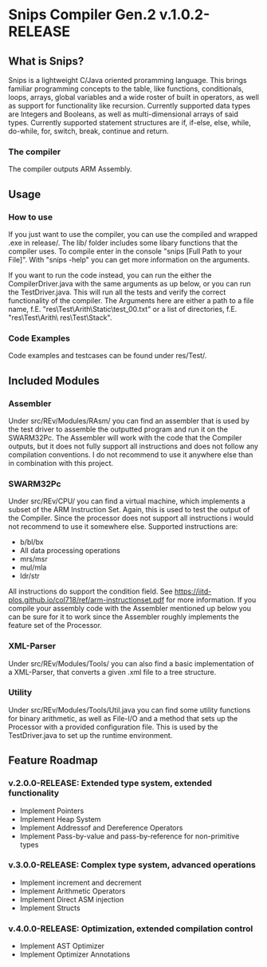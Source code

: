 # Snips Compiler Gen.2 v.1.0.2-RELEASE
## What is Snips?
 Snips is a lightweight C/Java oriented proramming language. This brings familiar programming concepts to 
 the table, like functions, conditionals, loops, arrays, global variables and a wide roster of built in 
 operators, as well as support for functionality like recursion. 
 Currently supported data types are Integers and Booleans, as well as multi-dimensional arrays of said 
 types.
 Currently supported statement structures are if, if-else, else, while, do-while, for, switch, break, 
 continue and return.
### The compiler
 The compiler outputs ARM Assembly. 
## Usage
### How to use
 If you just want to use the compiler, you can use the compiled and wrapped .exe in release/. The lib/ folder includes some libary functions that the compiler uses. To compile enter in the console "snips [Full Path to your File]". With "snips -help" you can get more information on the arguments.

If you want to run the code instead, you can run the either the CompilerDriver.java with the same arguments as up below, or you can run the TestDriver.java. This will run all the tests and verify the correct functionality of the compiler. The Arguments here are either a path to a file name, f.E. "res\Test\Arith\Static\test_00.txt" or a list of directories, f.E. "res\Test\Arith\ res\Test\Stack\".
### Code Examples
 Code examples and testcases can be found under res/Test/.
## Included Modules
### Assembler
 Under src/REv/Modules/RAsm/ you can find an assembler that is used by the test driver to assemble the outputted program and run it on the SWARM32Pc. The Assembler will work with the code that the Compiler outputs, but it does not fully support all instructions and does not follow any compilation conventions. I do not recommend to use it anywhere else than in combination with this project.
### SWARM32Pc
 Under src/REv/CPU/ you can find a virtual machine, which implements a subset of the ARM Instruction Set. Again, this is used to test the output of the Compiler. Since the processor does not support all instructions i would not recommend to use it somewhere else. Supported instructions are: 
 - b/bl/bx
 - All data processing operations
 - mrs/msr
 - mul/mla
 - ldr/str
 
All instructions do support the condition field. See https://iitd-plos.github.io/col718/ref/arm-instructionset.pdf for more information. If you compile your assembly code with the Assembler mentioned up below you can be sure for it to work since the Assembler roughly implements the feature set of the Processor.
### XML-Parser
 Under src/REv/Modules/Tools/ you can also find a basic implementation of a XML-Parser, that converts a given .xml file to a tree structure. 
### Utility
 Under src/REv/Modules/Tools/Util.java you can find some utility functions for binary arithmetic, as well as File-I/O and a method that sets up the Processor with a provided configuration file. This is used by the TestDriver.java to set up the runtime environment. 
## Feature Roadmap
### v.2.0.0-RELEASE: Extended type system, extended functionality
 - Implement Pointers
 - Implement Heap System
 - Implement Addressof and Dereference Operators
 - Implement Pass-by-value and pass-by-reference for non-primitive types
 
### v.3.0.0-RELEASE: Complex type system, advanced operations
 - Implement increment and decrement
 - Implement Arithmetic Operators
 - Implement Direct ASM injection
 - Implement Structs

### v.4.0.0-RELEASE: Optimization, extended compilation control
 - Implement AST Optimizer
 - Implement Optimizer Annotations
